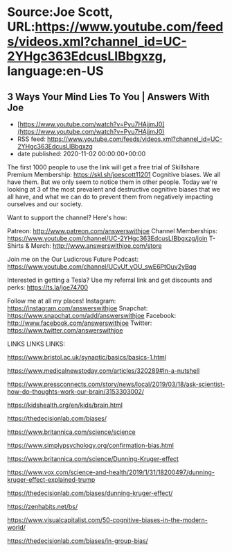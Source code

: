 # Source:Joe Scott, URL:https://www.youtube.com/feeds/videos.xml?channel_id=UC-2YHgc363EdcusLIBbgxzg, language:en-US

## 3 Ways Your Mind Lies To You | Answers With Joe
 - [https://www.youtube.com/watch?v=Pyu7HAjjmJ0](https://www.youtube.com/watch?v=Pyu7HAjjmJ0)
 - RSS feed: https://www.youtube.com/feeds/videos.xml?channel_id=UC-2YHgc363EdcusLIBbgxzg
 - date published: 2020-11-02 00:00:00+00:00

The first 1000 people to use the link will get a free trial of Skillshare Premium Membership: https://skl.sh/joescott11201
Cognitive biases. We all have them. But we only seem to notice them in other people. Today we're looking at 3 of the most prevalent and destructive cognitive biases that we all have, and what we can do to prevent them from negatively impacting ourselves and our society.

Want to support the channel? Here's how:

Patreon: http://www.patreon.com/answerswithjoe
Channel Memberships: https://www.youtube.com/channel/UC-2YHgc363EdcusLIBbgxzg/join
T-Shirts & Merch: http://www.answerswithjoe.com/store

Join me on the Our Ludicrous Future Podcast:
https://www.youtube.com/channel/UCvUf_yOU_swE6PtOuv2yBqg

Interested in getting a Tesla? Use my referral link and get discounts and perks:
https://ts.la/joe74700

Follow me at all my places!
Instagram: https://instagram.com/answerswithjoe
Snapchat: https://www.snapchat.com/add/answerswithjoe
Facebook: http://www.facebook.com/answerswithjoe
Twitter: https://www.twitter.com/answerswithjoe

LINKS LINKS LINKS:

https://www.bristol.ac.uk/synaptic/basics/basics-1.html

https://www.medicalnewstoday.com/articles/320289#In-a-nutshell

https://www.pressconnects.com/story/news/local/2019/03/18/ask-scientist-how-do-thoughts-work-our-brain/3153303002/

https://kidshealth.org/en/kids/brain.html

https://thedecisionlab.com/biases/

https://www.britannica.com/science/science

https://www.simplypsychology.org/confirmation-bias.html

https://www.britannica.com/science/Dunning-Kruger-effect

https://www.vox.com/science-and-health/2019/1/31/18200497/dunning-kruger-effect-explained-trump

https://thedecisionlab.com/biases/dunning-kruger-effect/

https://zenhabits.net/bs/

https://www.visualcapitalist.com/50-cognitive-biases-in-the-modern-world/

https://thedecisionlab.com/biases/in-group-bias/

